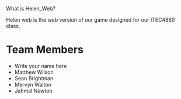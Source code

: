 What is Helen_Web?

Helen web is the web version of our game designed for our ITEC4860 class.

Team Members
===================
* Write your name here
* Matthew Wilson
* Sean Brightman
* Mervyn Walton
* Jahmal Newton
